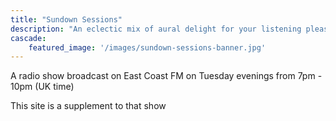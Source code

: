 ```yaml
---
title: "Sundown Sessions"
description: "An eclectic mix of aural delight for your listening pleasure"
cascade:
    featured_image: '/images/sundown-sessions-banner.jpg'
---
```


A radio show broadcast on East Coast FM on Tuesday evenings from 7pm - 10pm (UK time)

This site is a supplement to that show
